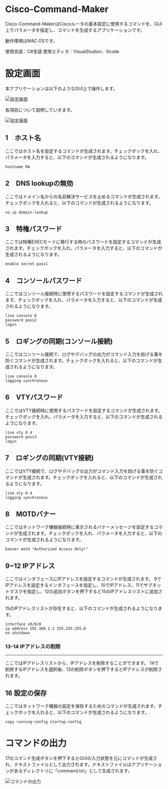 # Cisco-Command-Maker

Cisco-Command-MakerはCiscoルータの基本設定に使用するコマンドを、GUI上でパラメータを指定し、コマンドを生成するアプリケーションです。

動作環境はMAC OSです。

使用言語：C#言語
使用エディタ：VisualStudion、Xcode

# 設定画面
本アプリケーションは以下のようなGUI上で操作します。

![設定画面](screenshot/procedure1.png)

各項目について説明していきます。

![設定画面](screenshot/procedure2.png)

## 1　ホスト名
ここではホスト名を設定するコマンドが生成されます。チェックボックを入れ、パラメータを入力すると、以下のコマンドが生成されるようになります。

~~~
hostname RA
~~~

## 2　DNS lookupの無効
ここではドメイン名からの名前解決サービスを止めるコマンドが生成されます。チェックボックを入れると、以下のコマンドが生成されるようになります。

~~~
no ip domain-lookup
~~~

## 3　特権パスワード
ここでは特権EXECモードに移行する時のパスワードを設定するコマンドが生成されます。チェックボックを入れ、パラメータを入力すると、以下のコマンドが生成されるようになります。

~~~
enable secret pass1
~~~

## 4　コンソールパスワード
ここではコンソール接続時に使用するパスワードを設定するコマンドが生成されます。チェックボックを入れ、パラメータを入力すると、以下のコマンドが生成されるようになります。

~~~
line console 0
password pass2
login
~~~

## 5　ロギングの同期(コンソール接続)
ここではコンソール接続で、ログやデバッグの出力がコマンド入力を妨げる事を防ぐコマンドが生成されます。チェックボックを入れると、以下のコマンドが生成されるようになります。

~~~
line console 0
logging synchronous
~~~

## 6　VTYパスワード
ここではVTY接続時に使用するパスワードを設定するコマンドが生成されます。チェックボックを入れ、パラメータを入力すると、以下のコマンドが生成されるようになります。

~~~
line vty 0 4
password pass3
login
~~~

## 7　ロギングの同期(VTY接続)
ここではVTY接続で、ログやデバッグの出力がコマンド入力を妨げる事を防ぐコマンドが生成されます。チェックボックを入れると、以下のコマンドが生成されるようになります。

~~~
line vty 0 4
logging synchronous
~~~

## 8　MOTDバナー
ここではネットワーク機器接続時に表示されるバナーメッセージを設定するコマンドが生成されます。チェックボックを入れ、パラメータを入力すると、以下のコマンドが生成されるようになります。

~~~
banner motd "Authorized Access Only!"
~~~

## 9~12 IPアドレス
ここではインタフェースにIPアドレスを設定するコマンドが生成されます。
9でIPアドレスを設定するインタフェースを指定し、10でIPアドレス、11でサブネットマスクを指定し、12の追加ボタンを押下すると15のIPアドレスリストに追加されます。

15のIPアドレスリストが存在すると、以下のコマンドが生成されるようになります。

~~~
interface s0/0/0
ip address 192.168.1.1 255.255.255.0
no shutdown
~~~

### 13-14 IPアドレスの削除
---
ここではIPアドレスリストから、IPアドレスを削除することができます。
14で削除するIPアドレスを選択後、13の削除ボタンを押下するとIPアドレスが削除されます。

## 16 設定の保存
ここではネットワーク機器の設定を保存するためのコマンドが生成されます。チェックボックを入れると、以下のコマンドが生成されるようになります。

~~~
copy running-config startup-config
~~~

# コマンドの出力
17のコマンド生成ボタンを押下するとGUIの入力状態を元にコマンドが生成され、テキストファイルとして出力されます。テキストファイルはアプリケーションがあるディレクトリに「command.txt」として生成されます。

![コマンドの出力](screenshot/procedure3.png)


